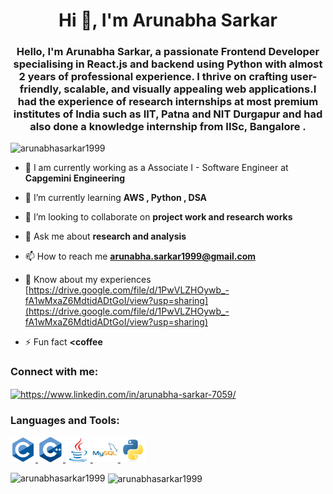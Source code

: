<h1 align="center">Hi 👋, I'm Arunabha Sarkar</h1>
<h3 align="center"> Hello, I'm Arunabha Sarkar, a passionate Frontend Developer specialising in React.js and backend using Python with almost 2 years of professional experience. I thrive on crafting user-friendly, scalable, and visually appealing web applications.I had the experience of research internships at most premium institutes of India such as IIT, Patna and NIT Durgapur and had also done a knowledge internship from IISc, Bangalore .</h3>

<p align="left"> <img src="https://komarev.com/ghpvc/?username=arunabhasarkar1999&label=Profile%20views&color=0e75b6&style=flat" alt="arunabhasarkar1999" /> </p>

- 🔭 I am currently working as a Associate I - Software Engineer at **Capgemini Engineering**

- 🌱 I’m currently learning **AWS , Python , DSA**

- 👯 I’m looking to collaborate on **project work and research works**

- 💬 Ask me about **research and analysis**

- 📫 How to reach me **arunabha.sarkar1999@gmail.com**

- 📄 Know about my experiences [https://drive.google.com/file/d/1PwVLZHOywb_-fA1wMxaZ6MdtidADtGoI/view?usp=sharing](https://drive.google.com/file/d/1PwVLZHOywb_-fA1wMxaZ6MdtidADtGoI/view?usp=sharing)

- ⚡ Fun fact **<coffee**

<h3 align="left">Connect with me:</h3>
<p align="left">
<a href="https://www.linkedin.com/in/arunabha-sarkar-7059/" target="blank"><img align="center" src="https://raw.githubusercontent.com/rahuldkjain/github-profile-readme-generator/master/src/images/icons/Social/linked-in-alt.svg" alt="https://www.linkedin.com/in/arunabha-sarkar-7059/" height="30" width="40" /></a>
</p>

<h3 align="left">Languages and Tools:</h3>
<p align="left"> <a href="https://www.cprogramming.com/" target="_blank" rel="noreferrer"> <img src="https://raw.githubusercontent.com/devicons/devicon/master/icons/c/c-original.svg" alt="c" width="40" height="40"/> </a> <a href="https://www.w3schools.com/cpp/" target="_blank" rel="noreferrer"> <img src="https://raw.githubusercontent.com/devicons/devicon/master/icons/cplusplus/cplusplus-original.svg" alt="cplusplus" width="40" height="40"/> </a> <a href="https://www.java.com" target="_blank" rel="noreferrer"> <img src="https://raw.githubusercontent.com/devicons/devicon/master/icons/java/java-original.svg" alt="java" width="40" height="40"/> </a> <a href="https://www.mysql.com/" target="_blank" rel="noreferrer"> <img src="https://raw.githubusercontent.com/devicons/devicon/master/icons/mysql/mysql-original-wordmark.svg" alt="mysql" width="40" height="40"/> </a> <a href="https://www.python.org" target="_blank" rel="noreferrer"> <img src="https://raw.githubusercontent.com/devicons/devicon/master/icons/python/python-original.svg" alt="python" width="40" height="40"/> </a> </p>

<p><img align="left" src="https://github-readme-stats.vercel.app/api/top-langs?username=arunabhasarkar1999&show_icons=true&locale=en&layout=compact" alt="arunabhasarkar1999" /></p>

<p>&nbsp;<img align="center" src="https://github-readme-stats.vercel.app/api?username=arunabhasarkar1999&show_icons=true&locale=en" alt="arunabhasarkar1999" /></p>
